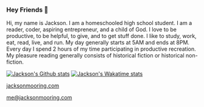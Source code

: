 ### Hey Friends 👋
Hi, my name is Jackson. I am a homeschooled high school student. I am a reader, coder, aspiring entrepreneur, and a child of God. I love to be productive, to be helpful, to give, and to get stuff done. I like to study, work, eat, read, live, and run. My day generally starts at 5AM and ends at 8PM. Every day I spend 2 hours of my time participating in productive recreation. My pleasure reading generally consists of historical fiction or historical non-fiction.

[![Jackson's Github stats](https://github-readme-stats.vercel.app/api?username=verassitnh&count_private=true&bg_color=0d1117&hide_border=true&title_color=58a6ff&text_color=C9d1d9)](github.com/Verassitnh)
[![Jackson's Wakatime stats](https://github-readme-stats.vercel.app/api/wakatime?username=Verassitnh)](https://wakatime.com/@Verassitnh)

[jacksonmooring.com](https://jacksonmooring.com)

[me@jacksonmooring.com](mailto:me@jacksonmooring.com)
